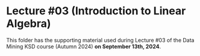 # Lecture #03 (Introduction to Linear Algebra)

This folder has the supporting material used during Lecture #03 of the Data Mining KSD course (Autumn 2024) **on September 13th, 2024**.
